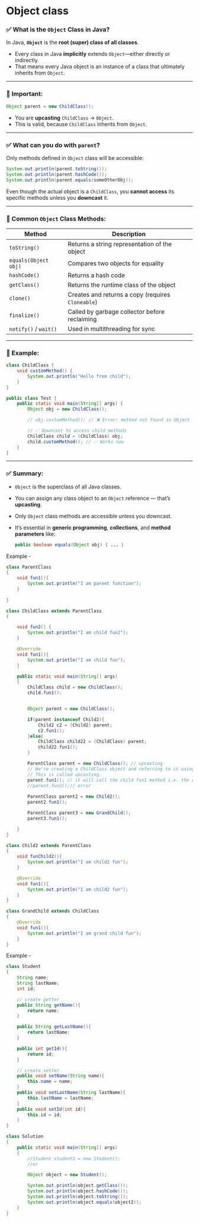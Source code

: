 # Object class

### ✅ What is the `Object` Class in Java?

In Java, **`Object`** is the **root (super) class of all classes**.

* Every class in Java **implicitly** extends `Object`—either directly or indirectly.
* That means every Java object is an instance of a class that ultimately inherits from `Object`.

---

### 📌 Important:

```java
Object parent = new ChildClass();
```

* You are **upcasting** `ChildClass` → `Object`.
* This is valid, because `ChildClass` inherits from `Object`.

---

### ✅ What can you do with `parent`?

Only methods defined in `Object` class will be accessible:

```java
System.out.println(parent.toString());
System.out.println(parent.hashCode());
System.out.println(parent.equals(someOtherObj));
```

Even though the actual object is a `ChildClass`, you **cannot access** its specific methods unless you **downcast** it.

---

### 🧠 Common `Object` Class Methods:

| Method                | Description                                       |
| --------------------- | ------------------------------------------------- |
| `toString()`          | Returns a string representation of the object     |
| `equals(Object obj)`  | Compares two objects for equality                 |
| `hashCode()`          | Returns a hash code                               |
| `getClass()`          | Returns the runtime class of the object           |
| `clone()`             | Creates and returns a copy (requires `Cloneable`) |
| `finalize()`          | Called by garbage collector before reclaiming     |
| `notify()` / `wait()` | Used in multithreading for sync                   |

---

### 🔁 Example:

```java
class ChildClass {
    void customMethod() {
        System.out.println("Hello from child");
    }
}

public class Test {
    public static void main(String[] args) {
        Object obj = new ChildClass();

        // obj.customMethod(); // ❌ Error: method not found in Object

        // ✅ Downcast to access child methods
        ChildClass child = (ChildClass) obj;
        child.customMethod(); // ✅ Works now
    }
}
```

---

### ✅ Summary:

* `Object` is the superclass of all Java classes.
* You can assign any class object to an `Object` reference — that’s **upcasting**.
* Only `Object` class methods are accessible unless you downcast.
* It’s essential in **generic programming**, **collections**, and **method parameters** like:

  ```java
  public boolean equals(Object obj) { ... }
  ```

Example - 

```java
class ParentClass 
{
	void fun1(){
		System.out.println("I am parent function");
	}
	
}
```

```java
class ChildClass extends ParentClass
{

	void fun2() {
        System.out.println("I am child fun2");
    }

	@Override
	void fun1(){
		System.out.println("I am child fun");
	}

	public static void main(String[] args) 
	{
		ChildClass child = new ChildClass();
		child.fun1();


		Object parent = new ChildClass();

		if(parent instanceof Child2){
			Child2 c2 = (Child2) parent;
			c2.fun1();
		}else{
			ChildClass child22 = (ChildClass) parent;
			child22.fun1();
		}

		ParentClass parent = new ChildClass(); // upcasting
		// We're creating a ChildClass object and referring to it using a ParentClass reference. 
		// This is called upcasting.
		parent.fun1(); // it will call the child fun1 method i.e. the overridden one
		//parent.fun2();// error
	
		ParentClass parent2 = new Child2();
		parent2.fun1();

		ParentClass parent3 = new GrandChild();
		parent3.fun1();

	}
}
```

```java
class Child2 extends ParentClass 
{
	void funChild2(){
		System.out.println("I am child2 fun");
	}

	@Override
	void fun1(){
		System.out.println("I am child2 fun");
	}
}
```

```java
class GrandChild extends ChildClass 
{
	@Override
	void fun1(){
		System.out.println("I am grand child fun");
	}
}
```

Example - 
```java
class Student 
{
	String name;
	String lastName;
	int id;

	// create getter
	public String getName(){
		return name;
	}

	public String getLastName(){
		return lastName;
	}

	public int getId(){
		return id;
	}

	// create setter
	public void setName(String name){
		this.name = name;
	}
	public void setLastName(String lastName){
		this.lastName = lastName;
	}
	public void setId(int id){
		this.id = id;
	}
}
```

```java
class Solution 
{
	public static void main(String[] args) 
	{
		//Student student1 = new Student();
		//or

		Object object = new Student();

		System.out.println(object.getClass());
		System.out.println(object.hashCode());
		System.out.println(object.toString());
		System.out.println(object.equals(object2));
	}
}
```